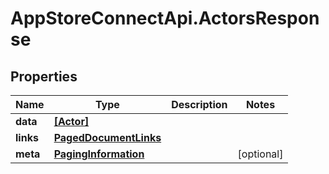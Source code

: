 # AppStoreConnectApi.ActorsResponse

## Properties

Name | Type | Description | Notes
------------ | ------------- | ------------- | -------------
**data** | [**[Actor]**](Actor.md) |  | 
**links** | [**PagedDocumentLinks**](PagedDocumentLinks.md) |  | 
**meta** | [**PagingInformation**](PagingInformation.md) |  | [optional] 


